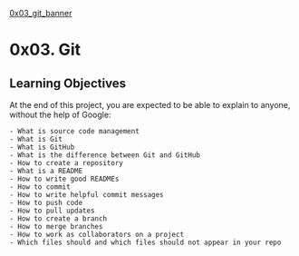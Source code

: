 [0x03_git_banner](https://github.com/ronroeandassociates/assets/blob/master/images/0x03_git_banner.png)

# 0x03. Git

## Learning Objectives

At the end of this project, you are expected to be able to explain to anyone, without the help of Google:

```
- What is source code management
- What is Git
- What is GitHub
- What is the difference between Git and GitHub
- How to create a repository
- What is a README
- How to write good READMEs
- How to commit
- How to write helpful commit messages
- How to push code
- How to pull updates
- How to create a branch
- How to merge branches
- How to work as collaborators on a project
- Which files should and which files should not appear in your repo
```
